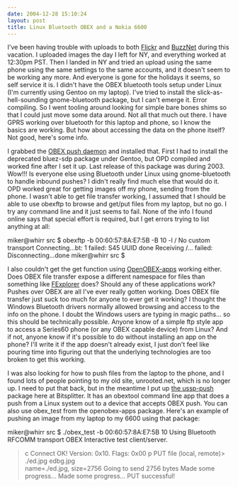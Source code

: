 ```yaml
---
date: 2004-12-28 15:10:24
layout: post
title: Linux Bluetooth OBEX and a Nokia 6600
---
```


I've been having trouble with uploads to both [Flickr](http://www.flickr.com) and [BuzzNet](http://www.buzznet.com) during this vacation. I uploaded images the day I left for NY, and everything worked at 12:30pm PST. Then I landed in NY and tried an upload using the same phone using the same settings to the same accounts, and it doesn't seem to be working any more. And everyone is gone for the holidays it seems, so self service it is. I didn't have the OBEX bluetooth tools setup under Linux (I'm currently using Gentoo on my laptop). I've tried to install the slick-as-hell-sounding gnome-bluetooth package, but I can't emerge it. Error compiling. So I went tooling around looking for simple bare bones shims so that I could just move some data around. Not all that much out there.  I have GPRS working over bluetooth for this laptop and phone, so I know the basics are working. But how about accessing the data on the phone itself? Not good, here's some info.





I grabbed the [OBEX push daemon](http://oss.bdit.de/opd.html) and installed that.  First I had to install the deprecated bluez-sdp package under Gentoo, but OPD compiled and worked fine after I set it up. Last release of this package was during 2003.  Wow!!! Is everyone else using Bluetooth under Linux using gnome-bluetooth to handle inbound pushes? I didn't really find much else that would do it. OPD worked great for getting images off my phone, sending from the phone. I wasn't able to get file transfer working, I assumed that I should be able to use obexftp to browse and get/put files from my laptop, but no go. I try any command line and it just seems to fail. None of the info I found online says that special effort is required, but I get errors trying to list anything at all:





> 
miker@whirr src $ obexftp -b 00:60:57:8A:E7:5B -B 10 -l /
No custom transport
Connecting...bt: 1
failed: S45 UUID
done
Receiving /... failed: 
Disconnecting...done
miker@whirr src $ 






I also couldn't get the get function using [OpenOBEX-apps](http://prdownloads.sourceforge.net/openobex/openobex-apps-1.0.0.tar.gz) working either. Does OBEX file transfer expose a different namespace for files than something like [FExplorer](http://www.newlc.com/article.php3?id_article=70) does? Should any of these applications work? Pushes over OBEX are all I've ever really gotten working. Does OBEX file transfer just suck too much for anyone to ever get it working? I thought the Windows Bluetooth drivers normally allowed browsing and access to the info on the phone. I doubt the Windows users are typing in magic paths... so this should be technically possible. Anyone know of a simple ftp style app to access a Series60 phone (or any OBEX capable device) from Linux?  And if not, anyone know if it's possible to do without installing an app on the phone? I'll write it if the app doesn't already exist, I just don't feel like pouring time into figuring out that the underlying technologies are too broken to get this working.





I was also looking for how to push files from the laptop to the phone, and I found lots of people pointing to my old site, unrooted.net, which is no longer up. I need to put that back, but in the meantime I put up [the ussp-push](http://www.bitsplitter.net/projects/ussp-push-0.2.tgz) package here at Bitsplitter. It has an obextool command line app that does a push from a Linux system out to a device that accepts OBEX push. You can also use obex_test from the openobex-apps package. Here's an example of pushing an image from my laptop to my 6600 using that package:





> 
miker@whirr src $ ./obex_test -b 00:60:57:8A:E7:5B 10
Using Bluetooth RFCOMM transport
OBEX Interactive test client/server.
> c
Connect OK!
Version: 0x10. Flags: 0x00
> p
PUT file (local, remote)> ./ed.jpg edbg.jpg     
name=./ed.jpg, size=2756
Going to send 2756 bytes
Made some progress...
Made some progress...
PUT successful!
>

